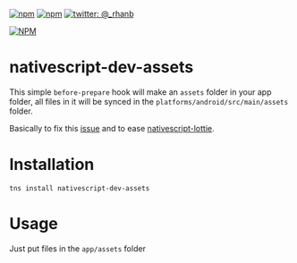 [![npm](https://img.shields.io/npm/v/nativescript-dev-assets.svg)](https://www.npmjs.com/package/nativescript-dev-assets)
[![npm](https://img.shields.io/npm/dt/nativescript-dev-assets.svg?label=npm%20downloads)](https://www.npmjs.com/package/nativescript-dev-assets)
[![twitter: @_rhanb](https://img.shields.io/badge/twitter-%40rhanb-2F98C1.svg)](https://twitter.com/_rhanb)

[![NPM](https://nodei.co/npm/nativescript-dev-assets.png?downloads=true&downloadRank=true&stars=true)](https://nodei.co/npm/nativescript-dev-assets/)

# nativescript-dev-assets

This simple `before-prepare` hook will make an `assets` folder in your app folder, all files in it will be synced in the `platforms/android/src/main/assets` folder. 

Basically to fix this [issue](https://github.com/NativeScript/android-runtime/issues/700) and to ease [nativescript-lottie](https://github.com/bradmartin/nativescript-lottie).

# Installation

`tns install nativescript-dev-assets`

# Usage

Just put files in the `app/assets` folder
